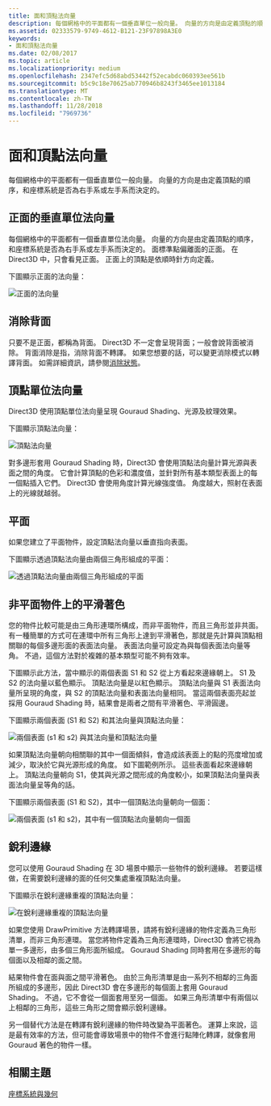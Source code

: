 ```yaml
---
title: 面和頂點法向量
description: 每個網格中的平面都有一個垂直單位一般向量。 向量的方向是由定義頂點的順序，和座標系統是否為右手系或左手系而決定的。
ms.assetid: 02333579-9749-4612-B121-23F97898A3E0
keywords:
- 面和頂點法向量
ms.date: 02/08/2017
ms.topic: article
ms.localizationpriority: medium
ms.openlocfilehash: 2347efc5d68abd53442f52ecabdc060393ee561b
ms.sourcegitcommit: b5c9c18e70625ab770946b8243f3465ee1013184
ms.translationtype: MT
ms.contentlocale: zh-TW
ms.lasthandoff: 11/28/2018
ms.locfileid: "7969736"
---
```

# <a name="face-and-vertex-normal-vectors"></a>面和頂點法向量


每個網格中的平面都有一個垂直單位一般向量。 向量的方向是由定義頂點的順序，和座標系統是否為右手系或左手系而決定的。

## <a name="span-idperpendicularunitnormalvectorforafrontfacespanspan-idperpendicularunitnormalvectorforafrontfacespanspan-idperpendicularunitnormalvectorforafrontfacespanperpendicular-unit-normal-vector-for-a-front-face"></a><span id="Perpendicular_unit_normal_vector_for_a_front_face"></span><span id="perpendicular_unit_normal_vector_for_a_front_face"></span><span id="PERPENDICULAR_UNIT_NORMAL_VECTOR_FOR_A_FRONT_FACE"></span>正面的垂直單位法向量


每個網格中的平面都有一個垂直單位法向量。 向量的方向是由定義頂點的順序，和座標系統是否為右手系或左手系而決定的。 面標準點偏離面的正面。 在 Direct3D 中，只會看見正面。 正面上的頂點是依順時針方向定義。

下圖顯示正面的法向量：

![正面的法向量](images/nrmlvect.png)

## <a name="span-idcullingbackfacesspanspan-idcullingbackfacesspanspan-idcullingbackfacesspanculling-back-faces"></a><span id="Culling_back_faces"></span><span id="culling_back_faces"></span><span id="CULLING_BACK_FACES"></span>消除背面


只要不是正面，都稱為背面。 Direct3D 不一定會呈現背面；一般會說背面被消除。 背面消除是指，消除背面不轉譯。 如果您想要的話，可以變更消除模式以轉譯背面。 如需詳細資訊，請參閱[消除狀態](https://msdn.microsoft.com/library/windows/desktop/bb204882)。

## <a name="span-idvertexunitnormalsspanspan-idvertexunitnormalsspanspan-idvertexunitnormalsspanvertex-unit-normals"></a><span id="Vertex_unit_normals"></span><span id="vertex_unit_normals"></span><span id="VERTEX_UNIT_NORMALS"></span>頂點單位法向量


Direct3D 使用頂點單位法向量呈現 Gouraud Shading、光源及紋理效果。

下圖顯示頂點法向量：

![頂點法向量](images/vertnrml.png)

對多邊形套用 Gouraud Shading 時，Direct3D 會使用頂點法向量計算光源與表面之間的角度。 它會計算頂點的色彩和濃度值，並針對所有基本類型表面上的每一個點插入它們。 Direct3D 會使用角度計算光線強度值。 角度越大，照射在表面上的光線就越弱。

## <a name="span-idflatsurfacesspanspan-idflatsurfacesspanspan-idflatsurfacesspanflat-surfaces"></a><span id="Flat_surfaces"></span><span id="flat_surfaces"></span><span id="FLAT_SURFACES"></span>平面


如果您建立了平面物件，設定頂點法向量以垂直指向表面。

下圖顯示透過頂點法向量由兩個三角形組成的平面：

![透過頂點法向量由兩個三角形組成的平面](images/flatvert.png)

## <a name="span-idsmoothshadingonanon-flatobjectspanspan-idsmoothshadingonanon-flatobjectspanspan-idsmoothshadingonanon-flatobjectspansmooth-shading-on-a-non-flat-object"></a><span id="Smooth_shading_on_a_non-flat_object"></span><span id="smooth_shading_on_a_non-flat_object"></span><span id="SMOOTH_SHADING_ON_A_NON-FLAT_OBJECT"></span>非平面物件上的平滑著色


您的物件比較可能是由三角形連環所構成，而非平面物件，而且三角形並非共面。 有一種簡單的方式可在連環中所有三角形上達到平滑著色，那就是先計算與頂點相關聯的每個多邊形面的表面法向量。 表面法向量可設定為與每個表面法向量等角。 不過，這個方法對於複雜的基本類型可能不夠有效率。

下圖顯示此方法，當中顯示的兩個表面 S1 和 S2 從上方看起來邊緣朝上。 S1 及 S2 的法向量以藍色顯示。 頂點法向量是以紅色顯示。 頂點法向量與 S1 表面法向量所呈現的角度，與 S2 的頂點法向量和表面法向量相同。 當這兩個表面亮起並採用 Gouraud Shading 時，結果會是兩者之間有平滑著色、平滑圓邊。

下圖顯示兩個表面 (S1 和 S2) 和其法向量與頂點法向量：

![兩個表面 (s1 和 s2) 與其法向量和頂點法向量](images/gvert.png)

如果頂點法向量朝向相關聯的其中一個面傾斜，會造成該表面上的點的亮度增加或減少，取決於它與光源形成的角度。 如下圖範例所示。 這些表面看起來邊緣朝上。 頂點法向量朝向 S1，使其與光源之間形成的角度較小，如果頂點法向量與表面法向量呈等角的話。

下圖顯示兩個表面 (S1 和 S2)，其中一個頂點法向量朝向一個面：

![兩個表面 (s1 和 s2)，其中有一個頂點法向量朝向一個面](images/gvert2.png)

## <a name="span-idsharpedgesspanspan-idsharpedgesspanspan-idsharpedgesspansharp-edges"></a><span id="Sharp_edges"></span><span id="sharp_edges"></span><span id="SHARP_EDGES"></span>銳利邊緣


您可以使用 Gouraud Shading 在 3D 場景中顯示一些物件的銳利邊緣。 若要這樣做，在需要銳利邊緣的面的任何交集處重複頂點法向量。

下圖顯示在銳利邊緣重複的頂點法向量：

![在銳利邊緣重複的頂點法向量](images/shade1.png)

如果您使用 DrawPrimitive 方法轉譯場景，請將有銳利邊緣的物件定義為三角形清單，而非三角形連環。 當您將物件定義為三角形連環時，Direct3D 會將它視為單一多邊形，由多個三角形面所組成。 Gouraud Shading 同時套用在多邊形的每個面以及相鄰的面之間。

結果物件會在面與面之間平滑著色。 由於三角形清單是由一系列不相鄰的三角面所組成的多邊形，因此 Direct3D 會在多邊形的每個面上套用 Gouraud Shading。 不過，它不會從一個面套用至另一個面。 如果三角形清單中有兩個以上相鄰的三角形，這些三角形之間會顯示銳利邊緣。

另一個替代方法是在轉譯有銳利邊緣的物件時改變為平面著色。 運算上來說，這是最有效率的方法，但可能會導致場景中的物件不會進行點陣化轉譯，就像套用 Gouraud 著色的物件一樣。

## <a name="span-idrelated-topicsspanrelated-topics"></a><span id="related-topics"></span>相關主題


[座標系統與幾何](coordinate-systems-and-geometry.md)

 

 




